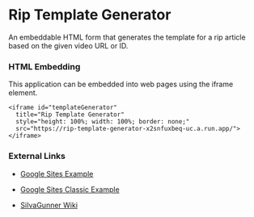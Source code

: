 # Rip Template Generator

An embeddable HTML form that generates the template for a rip article based on the given video URL or ID.

### HTML Embedding

This application can be embedded into web pages using the iframe element.

```
<iframe id="templateGenerator"
  title="Rip Template Generator"
  style="height: 100%; width: 100%; border: none;"
  src="https://rip-template-generator-x2snfuxbeq-uc.a.run.app/">
</iframe>
```

### External Links

* [Google Sites Example](https://sites.google.com/view/rip-template-generator/home)

* [Google Sites Classic Example](https://sites.google.com/site/siivagunnerdatabase/)

* [SiIvaGunner Wiki](https://siivagunner.fandom.com/wiki/SiIvaGunner_Wiki)
